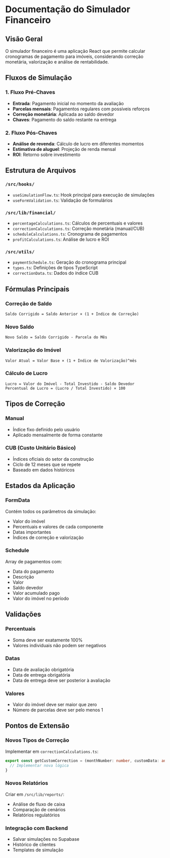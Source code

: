 
# Documentação do Simulador Financeiro

## Visão Geral

O simulador financeiro é uma aplicação React que permite calcular cronogramas de pagamento para imóveis, considerando correção monetária, valorização e análise de rentabilidade.

## Fluxos de Simulação

### 1. Fluxo Pré-Chaves
- **Entrada**: Pagamento inicial no momento da avaliação
- **Parcelas mensais**: Pagamentos regulares com possíveis reforços
- **Correção monetária**: Aplicada ao saldo devedor
- **Chaves**: Pagamento do saldo restante na entrega

### 2. Fluxo Pós-Chaves
- **Análise de revenda**: Cálculo de lucro em diferentes momentos
- **Estimativa de aluguel**: Projeção de renda mensal
- **ROI**: Retorno sobre investimento

## Estrutura de Arquivos

### `/src/hooks/`
- `useSimulationFlow.ts`: Hook principal para execução de simulações
- `useFormValidation.ts`: Validação de formulários

### `/src/lib/financial/`
- `percentageCalculations.ts`: Cálculos de percentuais e valores
- `correctionCalculations.ts`: Correção monetária (manual/CUB)
- `scheduleCalculations.ts`: Cronograma de pagamentos
- `profitCalculations.ts`: Análise de lucro e ROI

### `/src/utils/`
- `paymentSchedule.ts`: Geração do cronograma principal
- `types.ts`: Definições de tipos TypeScript
- `correctionData.ts`: Dados do índice CUB

## Fórmulas Principais

### Correção de Saldo
```
Saldo Corrigido = Saldo Anterior × (1 + Índice de Correção)
```

### Novo Saldo
```
Novo Saldo = Saldo Corrigido - Parcela do Mês
```

### Valorização do Imóvel
```
Valor Atual = Valor Base × (1 + Índice de Valorização)^mês
```

### Cálculo de Lucro
```
Lucro = Valor do Imóvel - Total Investido - Saldo Devedor
Percentual de Lucro = (Lucro / Total Investido) × 100
```

## Tipos de Correção

### Manual
- Índice fixo definido pelo usuário
- Aplicado mensalmente de forma constante

### CUB (Custo Unitário Básico)
- Índices oficiais do setor da construção
- Ciclo de 12 meses que se repete
- Baseado em dados históricos

## Estados da Aplicação

### FormData
Contém todos os parâmetros da simulação:
- Valor do imóvel
- Percentuais e valores de cada componente
- Datas importantes
- Índices de correção e valorização

### Schedule
Array de pagamentos com:
- Data do pagamento
- Descrição
- Valor
- Saldo devedor
- Valor acumulado pago
- Valor do imóvel no período

## Validações

### Percentuais
- Soma deve ser exatamente 100%
- Valores individuais não podem ser negativos

### Datas
- Data de avaliação obrigatória
- Data de entrega obrigatória
- Data de entrega deve ser posterior à avaliação

### Valores
- Valor do imóvel deve ser maior que zero
- Número de parcelas deve ser pelo menos 1

## Pontos de Extensão

### Novos Tipos de Correção
Implementar em `correctionCalculations.ts`:
```typescript
export const getCustomCorrection = (monthNumber: number, customData: any): number => {
  // Implementar nova lógica
}
```

### Novos Relatórios
Criar em `/src/lib/reports/`:
- Análise de fluxo de caixa
- Comparação de cenários
- Relatórios regulatórios

### Integração com Backend
- Salvar simulações no Supabase
- Histórico de clientes
- Templates de simulação
